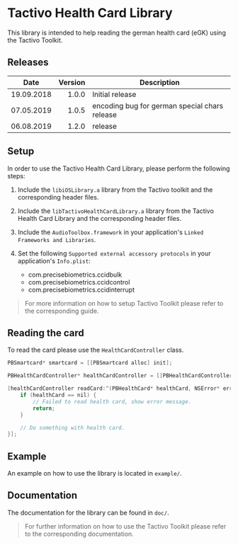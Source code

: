 # Tactivo Health Card Library

This library is intended to help reading the german health card (eGK) using the Tactivo Toolkit.

## Releases

| Date       | Version | Description     |
| ---------- | ------: | --------------- |
| 19.09.2018 |   1.0.0 | Initial release |
| 07.05.2019 |   1.0.5 | encoding bug for german special chars release |
| 06.08.2019 |   1.2.0 | release |

## Setup

In order to use the Tactivo Health Card Library, please perform the following steps:

1. Include the `libiOSLibrary.a` library from the Tactivo toolkit and the corresponding header files.

2. Include the `libTactivoHealthCardLibrary.a` library from the Tactivo Health Card Library and the corresponding header files.

3. Include the `AudioToolbox.framework` in your application's `Linked Frameworks and Libraries`.

4. Set the following `Supported external accessory protocols` in your application's `Info.plist`:

   - com.precisebiometrics.ccidbulk
   - com.precisebiometrics.ccidcontrol
   - com.precisebiometrics.ccidinterrupt

> For more information on how to setup Tactivo Toolkit please refer to the corresponding guide.

## Reading the card

To read the card please use the `HealthCardController` class.

```objective-c
PBSmartcard* smartcard = [[PBSmartcard alloc] init];

PBHealthCardController* healthCardController = [[PBHealthCardController alloc] initWithSmartcard:smartcard];

[healthCardController readCard:^(PBHealthCard* healthCard, NSError* error) {
    if (healthCard == nil) {
        // Failed to read health card, show error message.
        return;
    }

    // Do something with health card.
}];
```

## Example

An example on how to use the library is located in `example/`.

## Documentation

The documentation for the library can be found in `doc/`.

> For further information on how to use the Tactivo Toolkit please refer to the corresponding documentation.
